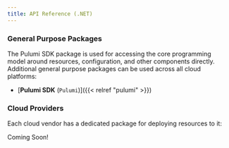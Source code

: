 ```yaml
---
title: API Reference (.NET)
---
```


### General Purpose Packages

The Pulumi SDK package is used for accessing the core programming model around resources, configuration, and other components
directly. Additional general purpose packages can be used across all cloud platforms:

* [**Pulumi SDK** (`Pulumi`)]({{< relref "pulumi" >}})

### Cloud Providers

Each cloud vendor has a dedicated package for deploying resources to it:
                      
Coming Soon!
